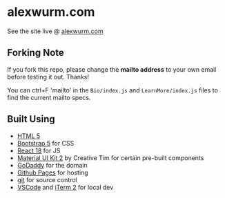 # alexwurm.com

See the site live @ [alexwurm.com](https://alexwurm.com)

## Forking Note

If you fork this repo, please change the **mailto address** to your own email before testing it out. Thanks!

You can ctrl+F 'mailto' in the `Bio/index.js` and `LearnMore/index.js` files to find the current mailto specs.

## Built Using
* [HTML 5](https://developers.google.com/web/)
* [Bootstrap 5](https://getbootstrap.com/) for CSS
* [React 18](https://reactjs.org/) for JS
* [Material UI Kit 2](https://www.creative-tim.com/) by Creative Tim for certain pre-built components
* [GoDaddy](https://www.godaddy.com/) for the domain
* [Github Pages](https://pages.github.com/) for hosting
* [git](https://git-scm.com/) for source control
* [VSCode](https://code.visualstudio.com/) and [iTerm 2](https://iterm2.com/) for local dev